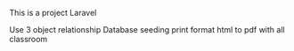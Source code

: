 This is a project Laravel

Use 3 object relationship
Database seeding
print format html to pdf with all classroom